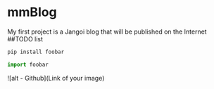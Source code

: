 # mmBlog
My first project is a Jangoi blog that will be published on the Internet
##TODO list

```bash
pip install foobar

```

```python
import foobar
```
![alt - Github](Link of your image)

